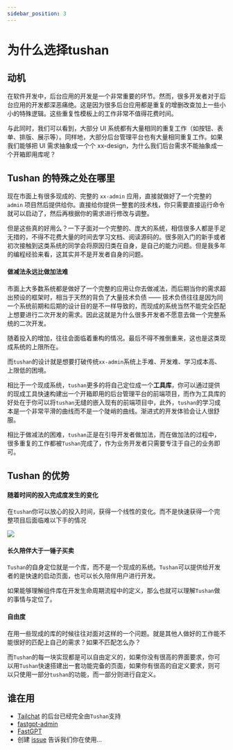 ```yaml
---
sidebar_position: 3
---
```


# 为什么选择tushan

## 动机

在软件开发中，后台应用的开发是一个非常重要的环节。然而，很多开发者对于后台应用的开发都深恶痛绝。这是因为很多后台应用都是重复的增删改查加上一些小小的特殊逻辑。这些重复性模板上的工作非常不值得花费时间。

与此同时，我们可以看到，大部分 UI 系统都有大量相同的重复工作（如按钮、表单、排版、展示等）。同样地，大部分后台管理平台也有大量相同重复工作。如果我们能够把 UI 需求抽象成一个个 xx-design，为什么我们后台需求不能抽象成一个开箱即用库呢？

## Tushan 的特殊之处在哪里

现在市面上有很多现成的、完整的 `xx-admin` 应用，直接就做好了一个完整的 `admin` 项目然后提供给你。直接给你提供一整套的技术栈，你只需要直接运行命令就可以启动了，然后再根据你的需求进行修改与调整。

但是这些真的好用么？一下子面对一个完整的、庞大的系统，相信很多人都是手足无措的，不得不花费大量的时间去学习文档、阅读源码的。很多刚入门的新手或者初次接触到这类系统的同学会将原因归类在自身，是自己的能力问题。但是我多年的编程经验来看，这其实并不是开发者自身的问题。

#### 做减法永远比做加法难

市面上大多数系统都是做好了一个完整的应用让你去做减法，而后期当你的需求超出预设的框架时，相当于天然的背负了大量技术负债 —— 技术负债往往是因为同一个系统前期和后期的设计目的是不一样导致的，而现成的系统当然不能完全匹配上想要进行二次开发的需求。因此这就是为什么很多开发者不愿意去做一个完整系统的二次开发。

随着投入的增加，往往会面临着重构的情况。最后不得不推倒重来，这也是这类现成系统的上限所在。

而`tushan`的设计就是想要打破传统`xx-admin`系统上手难、开发难、学习成本高、上限低的困境。

相比于一个现成系统，`tushan`更多的将自己定位成一个**工具库**，你可以通过提供的现成工具快速构建出一个开箱即用的后台管理平台的前端项目，而作为工具库的好处在于你可以将`tushan`无缝的嵌入现有的前端项目中，此外，`tushan`的学习成本是一个非常平滑的曲线而不是一个陡峭的曲线。渐进式的开发体验会让人很舒服。

相比于做减法的困难，`tushan`正是在引导开发者做加法，而在做加法的过程中，很多重复的工作都被`Tushan`完成了，作为业务开发者只需要专注于自己的业务即可。

## Tushan 的优势

#### 随着时间的投入完成度发生的变化

在`tushan`你可以放心的投入时间，获得一个线性的变化。而不是快速获得一个完整项目后面临难以下手的情况

![](/img/docs/why/1.png)

#### 长久陪伴大于一锤子买卖

`Tushan`的自身定位就是一个库，而不是一个现成的系统。`Tushan`可以提供给开发者的是快速的启动页面，也可以长久陪伴用户进行开发。

如果能够理解组件库在开发生命周期流程中的定义，那么也就可以理解`Tushan`做的事情与定位了。

#### 自由度

在用一些现成的库的时候往往对面对这样的一个问题。就是其他人做好的工作能不能很好的匹配上自己的需求？如果不匹配怎么办？

而`Tushan`的每一块实现都是可以自由定义的，如果你没有很高的界面要求，你可以用`Tushan`快速搭建出一套功能完备的页面，如果你有很高的自定义要求，则可以只使用一部分`tushan`的功能，而一部分则进行自定义。

## 谁在用

- [Tailchat](https://tailchat.msgbyte.com/) 的后台已经完全由`Tushan`支持
- [fastgpt-admin](https://github.com/stakeswky/fastgpt-admin)
- [FastGPT](https://github.com/c121914yu/FastGPT)
- 创建 [issue](https://github.com/msgbyte/tushan/issues/new) 告诉我们你在使用...
